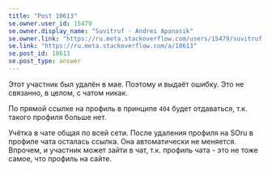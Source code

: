 ```yaml
---
title: "Post 10613"
se.owner.user_id: 15479
se.owner.display_name: "Suvitruf - Andrei Apanasik"
se.owner.link: "https://ru.meta.stackoverflow.com/users/15479/suvitruf-andrei-apanasik"
se.link: "https://ru.meta.stackoverflow.com/a/10613"
se.post_id: 10613
se.post_type: answer
---
```

<p>Этот участник был удалён в мае. Поэтому и выдаёт ошибку. Это не связанно, в целом, с чатом никак.</p>
<p>По прямой ссылке на профиль в принципе <code>404</code> будет отдаваться, т.к. такого профиля больше нет.</p>
<p>Учётка в чате общая по всей сети. После удаления профиля на SOru в профиле чата осталась ссылка. Она автоматически не меняется. Впрочем, и участник может зайти в чат, т.к. профиль чата - это не тоже самое, что профиль на сайте.</p>
